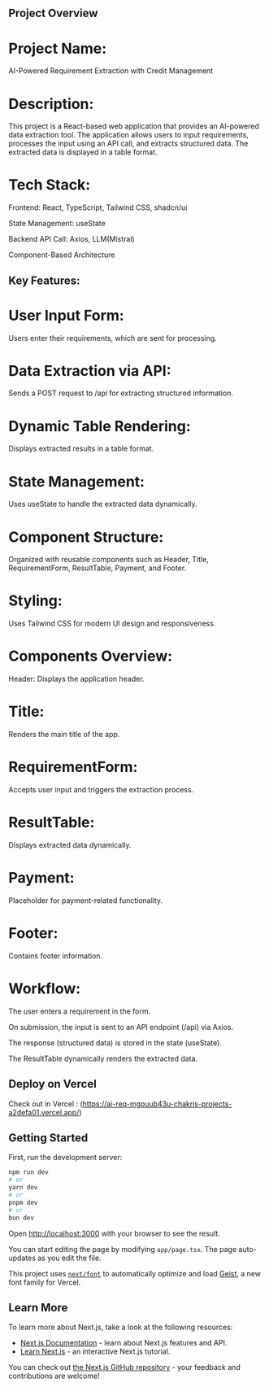 ## Project Overview

# Project Name: 
AI-Powered Requirement Extraction with Credit Management

# Description:
This project is a React-based web application that provides an AI-powered data extraction tool. The application allows users to input requirements, processes the input using an API call, and extracts structured data. The extracted data is displayed in a table format.

# Tech Stack:
Frontend: React, TypeScript, Tailwind CSS, shadcn/ui

State Management: useState

Backend API Call: Axios, LLM(Mistral)

Component-Based Architecture

## Key Features:
# User Input Form: 
Users enter their requirements, which are sent for processing.

# Data Extraction via API: 
Sends a POST request to /api for extracting structured information.

# Dynamic Table Rendering: 
Displays extracted results in a table format.

# State Management: 
Uses useState to handle the extracted data dynamically.

# Component Structure: 
Organized with reusable components such as Header, Title, RequirementForm, ResultTable, Payment, and Footer.

# Styling: 
Uses Tailwind CSS for modern UI design and responsiveness.

# Components Overview:
Header: Displays the application header.

# Title: 
Renders the main title of the app.

# RequirementForm:  
Accepts user input and triggers the extraction process.

# ResultTable: 
Displays extracted data dynamically.

# Payment: 
Placeholder for payment-related functionality.

# Footer: 
Contains footer information.

# Workflow:
The user enters a requirement in the form.

On submission, the input is sent to an API endpoint (/api) via Axios.

The response (structured data) is stored in the state (useState).

The ResultTable dynamically renders the extracted data.


## Deploy on Vercel

Check out in Vercel : (https://ai-req-mgouub43u-chakris-projects-a2defa01.vercel.app/)



## Getting Started

First, run the development server:

```bash
npm run dev
# or
yarn dev
# or
pnpm dev
# or
bun dev
```

Open [http://localhost:3000](http://localhost:3000) with your browser to see the result.

You can start editing the page by modifying `app/page.tsx`. The page auto-updates as you edit the file.

This project uses [`next/font`](https://nextjs.org/docs/app/building-your-application/optimizing/fonts) to automatically optimize and load [Geist](https://vercel.com/font), a new font family for Vercel.

## Learn More

To learn more about Next.js, take a look at the following resources:

- [Next.js Documentation](https://nextjs.org/docs) - learn about Next.js features and API.
- [Learn Next.js](https://nextjs.org/learn) - an interactive Next.js tutorial.

You can check out [the Next.js GitHub repository](https://github.com/vercel/next.js) - your feedback and contributions are welcome!


